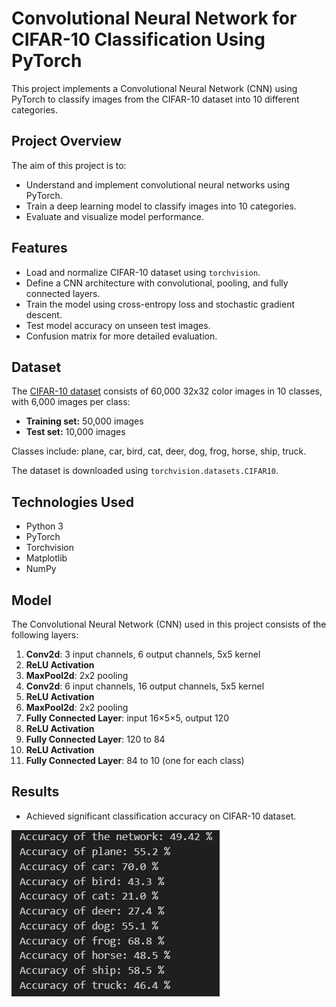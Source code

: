 # Convolutional Neural Network for CIFAR-10 Classification Using PyTorch

This project implements a Convolutional Neural Network (CNN) using PyTorch to classify images from the CIFAR-10 dataset into 10 different categories.

## Project Overview

The aim of this project is to:
- Understand and implement convolutional neural networks using PyTorch.
- Train a deep learning model to classify images into 10 categories.
- Evaluate and visualize model performance.

## Features

- Load and normalize CIFAR-10 dataset using `torchvision`.
- Define a CNN architecture with convolutional, pooling, and fully connected layers.
- Train the model using cross-entropy loss and stochastic gradient descent.
- Test model accuracy on unseen test images.
- Confusion matrix for more detailed evaluation.

## Dataset

The [CIFAR-10 dataset](https://www.cs.toronto.edu/~kriz/cifar.html) consists of 60,000 32x32 color images in 10 classes, with 6,000 images per class:

- **Training set:** 50,000 images
- **Test set:** 10,000 images

Classes include: plane, car, bird, cat, deer, dog, frog, horse, ship, truck.

The dataset is downloaded using `torchvision.datasets.CIFAR10`.

## Technologies Used

- Python 3
- PyTorch
- Torchvision
- Matplotlib
- NumPy

## Model

The Convolutional Neural Network (CNN) used in this project consists of the following layers:

1. **Conv2d**: 3 input channels, 6 output channels, 5x5 kernel
2. **ReLU Activation**
3. **MaxPool2d**: 2x2 pooling
4. **Conv2d**: 6 input channels, 16 output channels, 5x5 kernel
5. **ReLU Activation**
6. **MaxPool2d**: 2x2 pooling
7. **Fully Connected Layer**: input 16×5×5, output 120
8. **ReLU Activation**
9. **Fully Connected Layer**: 120 to 84
10. **ReLU Activation**
11. **Fully Connected Layer**: 84 to 10 (one for each class)

## Results

- Achieved significant classification accuracy on CIFAR-10 dataset.
  
![Classification Accuracy](images/classification_accuracy.png)
